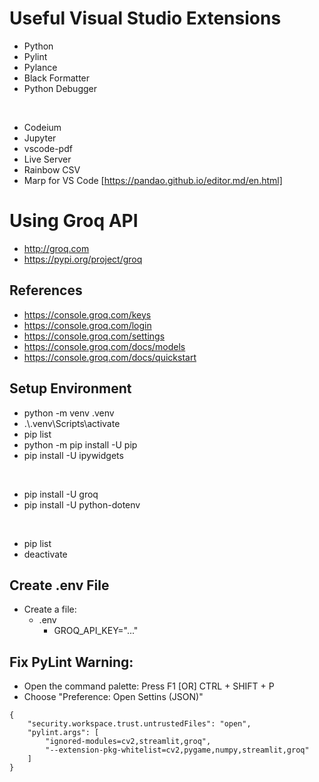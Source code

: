# Useful Visual Studio Extensions

* Python
* Pylint
* Pylance
* Black Formatter
* Python Debugger

<br>

- Codeium
- Jupyter
- vscode-pdf
- Live Server
- Rainbow CSV
- Marp for VS Code [https://pandao.github.io/editor.md/en.html]

# Using Groq API

- http://groq.com
- https://pypi.org/project/groq

## References

- https://console.groq.com/keys
- https://console.groq.com/login
- https://console.groq.com/settings
- https://console.groq.com/docs/models
- https://console.groq.com/docs/quickstart

## Setup Environment

- python -m venv .venv
- .\\.venv\Scripts\activate
- pip list
- python -m pip install -U pip
- pip install -U ipywidgets

<br>

- pip install -U groq
- pip install -U python-dotenv

<br>

- pip list
- deactivate

## Create .env File

- Create a file:
    - .env
        - GROQ_API_KEY="..."

## Fix PyLint Warning:

- Open the command palette: Press F1 [OR] CTRL + SHIFT + P
- Choose "Preference: Open Settins (JSON)"

```
{
    "security.workspace.trust.untrustedFiles": "open",
    "pylint.args": [
        "ignored-modules=cv2,streamlit,groq",
        "--extension-pkg-whitelist=cv2,pygame,numpy,streamlit,groq"
    ]
}
```
